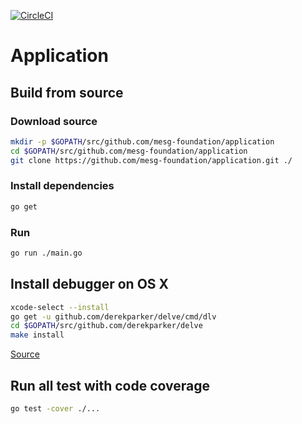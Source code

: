 [![CircleCI](https://circleci.com/gh/mesg-foundation/application.svg?style=svg&circle-token=04b7b880e5f42bd26f46a3b11445cb98830e8d92)](https://circleci.com/gh/mesg-foundation/application)

# Application

## Build from source

### Download source

```bash
mkdir -p $GOPATH/src/github.com/mesg-foundation/application
cd $GOPATH/src/github.com/mesg-foundation/application
git clone https://github.com/mesg-foundation/application.git ./
```

### Install dependencies

```bash
go get
```

### Run

```bash
go run ./main.go
```

## Install debugger on OS X

```bash
xcode-select --install
go get -u github.com/derekparker/delve/cmd/dlv
cd $GOPATH/src/github.com/derekparker/delve
make install
```

[Source](https://github.com/derekparker/delve/blob/master/Documentation/installation/osx/install.md)

## Run all test with code coverage

```bash
go test -cover ./...
```
